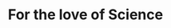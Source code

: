 ---
title: For the love of Science
pubDate: 11/09/2022 14:25
tags:
  - Science
  - Microscopy
  - Expat
imgUrl: '../../assets/kasia.jpeg'
description: "Kasia is an Assistant Professor in Microscopy. She left her home country of Poland to pursue a PhD in Scotland with her career path ultimately bringing her to NYC! Listen to hear her amazing story of what it was like to leave her home country and start a new life in a city where she didn't know anyone! "
layout: '../../layouts/BlogPost.astro'
---